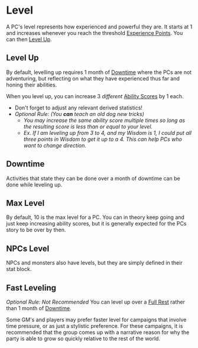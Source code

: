 # Level
A PC's level represents how experienced and powerful they are. It starts at 1 and increases whenever you reach the threshold [Experience Points](Experience%20Points.md). You can then [Level Up](Level.md#Level%20Up).
## Level Up
By default, levelling up requires 1 month of [Downtime](Level.md#Downtime) where the PCs are not adventuring, but reflecting on what they have experienced thus far and honing their abilities.

When you level up, you can increase 3 *different* [Ability Scores](../Chosen%20Statistics/Ability%20Scores.md) by 1 each.
- Don't forget to adjust any relevant derived statistics!
- *Optional Rule: (You **can** teach an old dog new tricks)*
	- *You may increase the same ability score multiple times so long as the resulting score is less than or equal to your level.*
	- *Ex. If I am leveling up from 3 to 4, and my Wisdom is 1, I could put all three points in Wisdom to get it up to a 4. This can help PCs who want to change direction.*
## Downtime
Activities that state they can be done over a month of downtime can be done while leveling up. 
## Max Level
By default, 10 is the max level for a PC. You can in theory keep going and just keep increasing ability scores, but it is generally expected for the PCs story to be over by then.
## NPCs Level
NPCs and monsters also have levels, but they are simply defined in their stat block.

## Fast Leveling
*Optional Rule: Not Recommended*
You can level up over a [Full Rest](../../Game%20Procedures/Resting.md#Full%20Rest) rather than 1 month of [Downtime](Level.md#Downtime).

Some GM's and players may prefer faster level for campaigns that involve time pressure, or as just a stylistic preference. For these campaigns, it is recommended that the group comes up with a narrative reason for why the party is able to grow so quickly relative to the rest of the world.